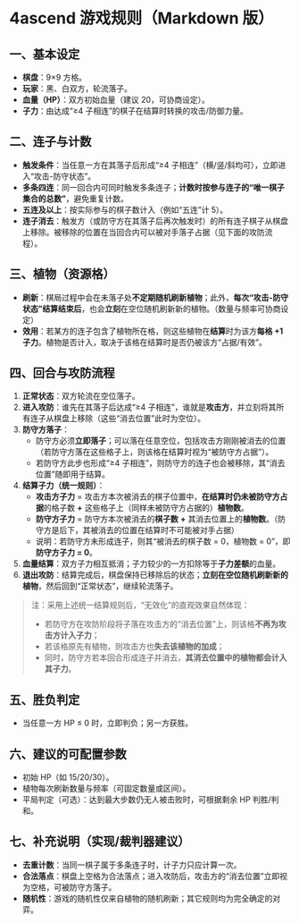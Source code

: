 # 4ascend 游戏规则（Markdown 版）

## 一、基本设定
- **棋盘**：9×9 方格。
- **玩家**：黑、白双方，轮流落子。
- **血量（HP）**：双方初始血量（建议 20，可协商设定）。
- **子力**：由达成“≥4 子相连”的棋子在结算时转换的攻击/防御力量。

## 二、连子与计数
- **触发条件**：当任意一方在其落子后形成“≥4 子相连”（横/竖/斜均可），立即进入“攻击-防守状态”。
- **多条四连**：同一回合内可同时触发多条连子；**计数时按参与连子的“唯一棋子集合的总数”**，避免重复计数。
- **五连及以上**：按实际参与的棋子数计入（例如“五连”计 5）。
- **连子消去**：触发方（或防守方在其落子后再次触发时）的所有连子棋子从棋盘上移除。被移除的位置在当回合内可以被对手落子占据（见下面的攻防流程）。

## 三、植物（资源格）
- **刷新**：棋局过程中会在未落子处**不定期随机刷新植物**；此外，**每次“攻击-防守状态”结算结束后**，也会**立刻**在空位随机刷新新的植物。（数量与频率可协商设定）
- **效用**：若某方的连子包含了植物所在格，则这些植物在**结算**时为该方**每格 +1 子力**。植物是否计入，取决于该格在结算时是否仍被该方“占据/有效”。

## 四、回合与攻防流程
1. **正常状态**：双方轮流在空位落子。
2. **进入攻防**：谁先在其落子后达成“≥4 子相连”，谁就是**攻击方**，并立刻将其所有连子从棋盘上移除（这些“消去位置”此时为空位）。
3. **防守方落子**：
   - 防守方必须**立即落子**；可以落在任意空位，包括攻击方刚刚被消去的位置（若防守方落在这些格子上，则该格在结算时视为“被防守方占据”）。
   - 若防守方此步也形成“≥4 子相连”，则防守方的连子也会被移除，其“消去位置”随即用于结算。
4. **结算子力（统一规则）**：
   - **攻击方子力** = 攻击方本次被消去的棋子位置中，**在结算时仍未被防守方占据**的格子数 **+** 这些格子上（同样未被防守方占据的）**植物数**。
   - **防守方子力** = 防守方本次被消去的**棋子数** **+** 其消去位置上的**植物数**。（防守方是后下，其被消去的位置在结算时不可能被对手占据）
   - 说明：若防守方未形成连子，则其“被消去的棋子数 = 0，植物数 = 0”，即 **防守方子力 = 0**。
5. **血量结算**：双方子力相互抵消；子力较少的一方扣除等于**子力差额**的血量。
6. **退出攻防**：结算完成后，棋盘保持已移除后的状态；**立刻在空位随机刷新新的植物**，然后回到“正常状态”，继续轮流落子。

> 注：采用上述统一结算规则后，“无效化”的直观效果自然体现：
> - 若防守方在攻防阶段将子落在攻击方的“消去位置”上，则该格**不再为攻击方计入子力**；
> - 若该格原先有植物，则攻击方也**失去该植物的加成**；
> - 同时，防守方若本回合形成连子并消去，**其消去位置中的植物都会计入其子力**。

## 五、胜负判定
- 当任意一方 HP ≤ 0 时，立即判负；另一方获胜。

## 六、建议的可配置参数
- 初始 HP（如 15/20/30）。
- 植物每次刷新数量与频率（可固定数量或区间）。
- 平局判定（可选）：达到最大步数仍无人被击败时，可根据剩余 HP 判胜/判和。

## 七、补充说明（实现/裁判器建议）
- **去重计数**：当同一棋子属于多条连子时，计子力只应计算一次。
- **合法落点**：棋盘上空格为合法落点；进入攻防后，攻击方的“消去位置”立即视为空格，可被防守方落子。
- **随机性**：游戏的随机性仅来自植物的随机刷新；其它规则均为完全确定的对弈。
